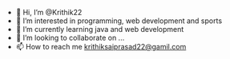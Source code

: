 - 👋 Hi, I’m @Krithik22
- 👀 I’m interested in programming, web development and  sports
- 🌱 I’m currently learning java and web development
- 💞️ I’m looking to collaborate on ...
- 📫 How to reach me krithiksaiprasad22@gamil.com

<!---
Krithik22/Krithik22 is a ✨ special ✨ repository because its `README.md` (this file) appears on your GitHub profile.
You can click the Preview link to take a look at your changes.
--->
